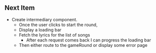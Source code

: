 ## Next Item
- Create intermediary component.
    - Once the user clicks to start the round,
    - Display a loading bar
    - Fetch the lyrics for the list of songs
        - After each request comes back I can progress the loading bar
    - Then either route to the gameRound or display some error page

